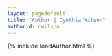 ```yaml
---
layout: pagedefault
title: "Author | Cynthia Wilson"
authorid: cwilson
---
```


{% include loadAuthor.html %}